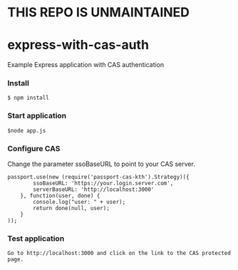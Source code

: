 # THIS REPO IS UNMAINTAINED


express-with-cas-auth
=====================

Example Express application with CAS authentication

### Install

    $ npm install

### Start application

    $node app.js

### Configure CAS

Change the parameter ssoBaseURL to point to your CAS server.

    passport.use(new (require('passport-cas-kth').Strategy)({
            ssoBaseURL: 'https://your.login.server.com',
            serverBaseURL: 'http://localhost:3000'
        }, function(user, done) {
            console.log("user: " + user);
            return done(null, user);
        }
    ));

### Test application

    Go to http://localhost:3000 and click on the link to the CAS protected page.
